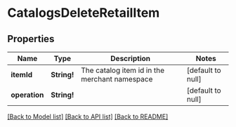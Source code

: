 # CatalogsDeleteRetailItem

## Properties
Name | Type | Description | Notes
------------ | ------------- | ------------- | -------------
**itemId** | **String!** | The catalog item id in the merchant namespace | [default to null]
**operation** | **String!** |  | [default to null]

[[Back to Model list]](../README.md#documentation-for-models) [[Back to API list]](../README.md#documentation-for-api-endpoints) [[Back to README]](../README.md)


